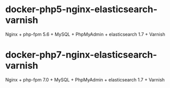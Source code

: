 # docker-php5-nginx-elasticsearch-varnish

Nginx + php-fpm 5.6 + MySQL + PhpMyAdmin + elasticsearch 1.7 + Varnish


# docker-php7-nginx-elasticsearch-varnish

Nginx + php-fpm 7.0 + MySQL + PhpMyAdmin + elasticsearch 1.7 + Varnish
